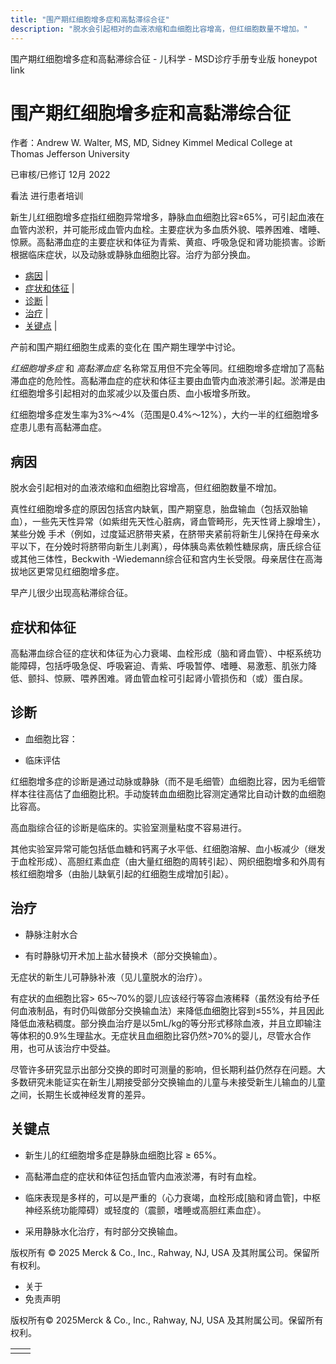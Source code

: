 ```yaml
---
title: "围产期红细胞增多症和高黏滞综合征"
description: "脱水会引起相对的血液浓缩和血细胞比容增高，但红细胞数量不增加。"
---
```


﻿围产期红细胞增多症和高黏滞综合征 \- 儿科学 \- MSD诊疗手册专业版 honeypot link

# 围产期红细胞增多症和高黏滞综合征

作者：Andrew W. Walter, MS, MD, Sidney Kimmel Medical College at Thomas Jefferson University

已审核/已修订 12月 2022

看法 进行患者培训

新生儿红细胞增多症指红细胞异常增多，静脉血血细胞比容≥65%，可引起血液在血管内淤积，并可能形成血管内血栓。主要症状为多血质外貌、喂养困难、嗜睡、惊厥。高黏滞血症的主要症状和体征为青紫、黄疸、呼吸急促和肾功能损害。诊断根据临床症状，以及动脉或静脉血细胞比容。治疗为部分换血。

- [病因](#病因_v1087663_zh) \|
- [症状和体征](#症状和体征_v1087666_zh) \|
- [诊断](#诊断_v1087669_zh) \|
- [治疗](#治疗_v1087679_zh) \|
- [关键点](#关键点_v8531847_zh) \|

产前和围产期红细胞生成素的变化在 围产期生理学中讨论。

_红细胞增多症_ 和 _高黏滞血症_ 名称常互用但不完全等同。红细胞增多症增加了高黏滞血症的危险性。高黏滞血症的症状和体征主要由血管内血液淤滞引起。淤滞是由红细胞增多引起相对的血浆减少以及蛋白质、血小板增多所致。

红细胞增多症发生率为3%～4%（范围是0.4%～12%），大约一半的红细胞增多症患儿患有高黏滞血症。

## 病因

脱水会引起相对的血液浓缩和血细胞比容增高，但红细胞数量不增加。

真性红细胞增多症的原因包括宫内缺氧，围产期窒息，胎盘输血（包括双胎输血），一些先天性异常（如紫绀先天性心脏病，肾血管畸形，先天性肾上腺增生），某些分娩 手术（例如，过度延迟脐带夹紧，在脐带夹紧前将新生儿保持在母亲水平以下，在分娩时将脐带向新生儿剥离），母体胰岛素依赖性糖尿病，唐氏综合征或其他三体性，Beckwith -Wiedemann综合征和宫内生长受限。母亲居住在高海拔地区更常见红细胞增多症。

早产儿很少出现高粘滞综合征。

## 症状和体征

高黏滞血综合征的症状和体征为心力衰竭、血栓形成（脑和肾血管）、中枢系统功能障碍，包括呼吸急促、呼吸窘迫、青紫、呼吸暂停、嗜睡、易激惹、肌张力降低、颤抖、惊厥、喂养困难。肾血管血栓可引起肾小管损伤和（或）蛋白尿。

## 诊断

- 血细胞比容：

- 临床评估


红细胞增多症的诊断是通过动脉或静脉（而不是毛细管）血细胞比容，因为毛细管样本往往高估了血细胞比积。手动旋转血血细胞比容测定通常比自动计数的血细胞比容高。

高血脂综合征的诊断是临床的。实验室测量粘度不容易进行。

其他实验室异常可能包括低血糖和钙离子水平低、红细胞溶解、血小板减少（继发于血栓形成）、高胆红素血症（由大量红细胞的周转引起）、网织细胞增多和外周有核红细胞增多（由胎儿缺氧引起的红细胞生成增加引起）。

## 治疗

- 静脉注射水合

- 有时静脉切开术加上盐水替换术（部分交换输血）。


无症状的新生儿可静脉补液（见儿童脱水的治疗）。

有症状的血细胞比容> 65～70%的婴儿应该经行等容血液稀释（虽然没有给予任何血液制品，有时仍叫做部分交换输血法）来降低血细胞比容到≤55%，并且因此降低血液粘稠度。部分换血治疗是以5mL/kg的等分形式移除血液，并且立即输注等体积的0.9%生理盐水。无症状且血细胞比容仍然>70%的婴儿，尽管水合作用，也可从该治疗中受益。

尽管许多研究显示出部分交换的即时可测量的影响，但长期利益仍然存在问题。大多数研究未能证实在新生儿期接受部分交换输血的儿童与未接受新生儿输血的儿童之间，长期生长或神经发育的差异。

## 关键点

- 新生儿的红细胞增多症是静脉血细胞比容 ≥ 65%。

- 高黏滞血症的症状和体征包括血管内血液淤滞，有时有血栓。

- 临床表现是多样的，可以是严重的（心力衰竭，血栓形成\[脑和肾血管\]，中枢神经系统功能障碍）或轻度的（震颤，嗜睡或高胆红素血症）。

- 采用静脉水化治疗，有时部分交换输血。




版权所有 © 2025
Merck & Co., Inc., Rahway, NJ, USA 及其附属公司。保留所有权利。

- 关于
- 免责声明

版权所有© 2025Merck & Co., Inc., Rahway, NJ, USA 及其附属公司。保留所有权利。

|     |     |
| --- | --- |
|  |  |